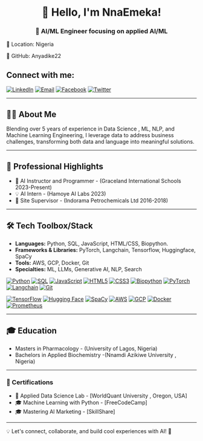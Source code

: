 
<h1 align="center">👋 Hello, I'm NnaEmeka!</h1>
<h3 align="center">🚀 AI/ML Engineer focusing on applied AI/ML </h3>

📍 Location: Nigeria  

🐙 GitHub: Anyadike22



## Connect with me:

[![LinkedIn](https://img.shields.io/badge/LinkedIn-0A66C2?style=for-the-badge&logo=linkedin&logoColor=white)](www.linkedin.com/in/nnaemeka-anyadike-0b9691357 )
[![Email](https://img.shields.io/badge/Email-D14836?style=for-the-badge&logo=gmail&logoColor=white)](nnaemekaanyadike@gmail.com)
[![Facebook](https://img.shields.io/badge/Facebook-1877F2?style=for-the-badge&logo=facebook&logoColor=white)](https://www.facebook.com/your-facebook-username/)
[![Twitter](https://img.shields.io/badge/Twitter-1DA1F2?style=for-the-badge&logo=twitter&logoColor=white)](https://twitter.com/your-twitter-username/)


---

## 🧑‍💻 About Me
Blending over 5 years of experience in Data Science , ML, NLP, and Machine Learning Engineering, I leverage data to address business challenges, transforming both data and language into meaningful solutions.

---

## 🌟 Professional Highlights
- 🚀 AI Instructor and Programmer - (Graceland International Schools 2023-Present)
- 💡 AI Intern - (Hamoye AI Labs 2023)
- 🔬 Site Supervisor  - (Indorama Petrochemicals Ltd 2016-2018)

---

## 🛠 Tech Toolbox/Stack
- **Languages:** Python, SQL, JavaScript, HTML/CSS, Biopython.
- **Frameworks & Libraries:** PyTorch, Langchain, Tensorflow, Huggingface, SpaCy
- **Tools:** AWS, GCP, Docker, Git
- **Specialties:** ML, LLMs, Generative AI, NLP, Search



[![Python](https://img.shields.io/badge/Python-3776AB?style=for-the-badge&logo=python&logoColor=white)](https://www.python.org/)
[![SQL](https://img.shields.io/badge/SQL-4479A1?style=for-the-badge&logo=postgresql&logoColor=white)](https://www.postgresql.org/)
[![JavaScript](https://img.shields.io/badge/JavaScript-F7DF1E?style=for-the-badge&logo=javascript&logoColor=black)](https://developer.mozilla.org/en-US/docs/Web/JavaScript)
[![HTML5](https://img.shields.io/badge/HTML5-E34F26?style=for-the-badge&logo=html5&logoColor=white)](https://developer.mozilla.org/en-US/docs/Web/HTML)
[![CSS3](https://img.shields.io/badge/CSS3-1572B6?style=for-the-badge&logo=css3&logoColor=white)](https://developer.mozilla.org/en-US/docs/Web/CSS)
[![Biopython](https://img.shields.io/badge/BioPython-3776AB?style=for-the-badge&logo=python&logoColor=white)](https://biopython.org/)
[![PyTorch](https://img.shields.io/badge/PyTorch-EE4C2C?style=for-the-badge&logo=pytorch&logoColor=white)](https://pytorch.org/)
[![Langchain](https://img.shields.io/badge/Langchain-000000?style=for-the-badge&logo=chainlink&logoColor=white)](https://python.langchain.com/)
[![Git](https://img.shields.io/badge/Git-F05032?style=for-the-badge&logo=git&logoColor=white)](https://git-scm.com/)
<br>

[![TensorFlow](https://img.shields.io/badge/TensorFlow-FF6F00?style=for-the-badge&logo=tensorflow&logoColor=white)](https://www.tensorflow.org/)
[![Hugging Face](https://img.shields.io/badge/HuggingFace-FFCC00?style=for-the-badge&logo=huggingface&logoColor=black)](https://huggingface.co/)
[![SpaCy](https://img.shields.io/badge/SpaCy-09A3D5?style=for-the-badge&logo=spacy&logoColor=white)](https://spacy.io/)
[![AWS](https://img.shields.io/badge/AWS-232F3E?style=for-the-badge&logo=amazon-aws&logoColor=white)](https://aws.amazon.com/)
[![GCP](https://img.shields.io/badge/GCP-4285F4?style=for-the-badge&logo=google-cloud&logoColor=white)](https://cloud.google.com/)
[![Docker](https://img.shields.io/badge/Docker-2496ED?style=for-the-badge&logo=docker&logoColor=white)](https://www.docker.com/)
[![Prometheus](https://img.shields.io/badge/Prometheus-E6522C?style=for-the-badge&logo=prometheus&logoColor=white)](https://prometheus.io/)




---

## 🎓 Education
- Masters in Pharmacology - (University of Lagos, Nigeria)
- Bachelors in Applied Biochemistry -(Nnamdi Azikiwe University , Nigeria)

---

### 📜 Certifications
- 📖 Applied Data Science Lab - [WorldQuant University , Oregon, USA]
- 🎓 Machine Learning with Python  - [FreeCodeCamp]
- 🎓 Mastering AI Marketing  - [SkillShare]

---

💡 Let's connect, collaborate, and build cool experiences with AI! 🚀


